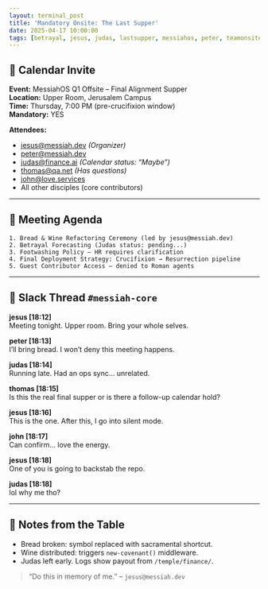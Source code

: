 ```yaml
---
layout: terminal_post
title: 'Mandatory Onsite: The Last Supper'
date: 2025-04-17 10:00:00
tags: [betrayal, jesus, judas, lastsupper, messiahos, peter, teamonsite, thomas, john]
---
```


## 📅 Calendar Invite

**Event:** MessiahOS Q1 Offsite – Final Alignment Supper  
**Location:** Upper Room, Jerusalem Campus  
**Time:** Thursday, 7:00 PM (pre-crucifixion window)  
**Mandatory:** YES

**Attendees:**

-   jesus@messiah.dev _(Organizer)_
-   peter@messiah.dev
-   judas@finance.ai _(Calendar status: “Maybe”)_
-   thomas@qa.net _(Has questions)_
-   john@love.services
-   All other disciples (core contributors)

---

## 🧾 Meeting Agenda

```
1. Bread & Wine Refactoring Ceremony (led by jesus@messiah.dev)
2. Betrayal Forecasting (Judas status: pending...)
3. Footwashing Policy — HR requires clarification
4. Final Deployment Strategy: Crucifixion → Resurrection pipeline
5. Guest Contributor Access — denied to Roman agents
```

---

## 💬 Slack Thread `#messiah-core`

**jesus [18:12]**  
Meeting tonight. Upper room. Bring your whole selves.

**peter [18:13]**  
I’ll bring bread. I won’t deny this meeting happens.

**judas [18:14]**  
Running late. Had an ops sync... unrelated.

**thomas [18:15]**  
Is this the real final supper or is there a follow-up calendar hold?

**jesus [18:16]**  
This is the one. After this, I go into silent mode.

**john [18:17]**  
Can confirm... love the energy.

**jesus [18:18]**  
One of you is going to backstab the repo.

**judas [18:18]**  
lol why me tho?

---

## 🍷 Notes from the Table

-   Bread broken: symbol replaced with sacramental shortcut.
-   Wine distributed: triggers `new-covenant()` middleware.
-   Judas left early. Logs show payout from `/temple/finance/`.

> “Do this in memory of me.” – `jesus@messiah.dev`
